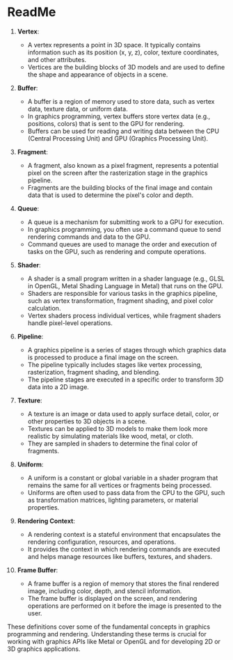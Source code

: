 #  ReadMe

1. **Vertex**:
   - A vertex represents a point in 3D space. It typically contains information such as its position (x, y, z), color, texture coordinates, and other attributes.
   - Vertices are the building blocks of 3D models and are used to define the shape and appearance of objects in a scene.

2. **Buffer**:
   - A buffer is a region of memory used to store data, such as vertex data, texture data, or uniform data.
   - In graphics programming, vertex buffers store vertex data (e.g., positions, colors) that is sent to the GPU for rendering.
   - Buffers can be used for reading and writing data between the CPU (Central Processing Unit) and GPU (Graphics Processing Unit).

3. **Fragment**:
   - A fragment, also known as a pixel fragment, represents a potential pixel on the screen after the rasterization stage in the graphics pipeline.
   - Fragments are the building blocks of the final image and contain data that is used to determine the pixel's color and depth.

4. **Queue**:
   - A queue is a mechanism for submitting work to a GPU for execution.
   - In graphics programming, you often use a command queue to send rendering commands and data to the GPU.
   - Command queues are used to manage the order and execution of tasks on the GPU, such as rendering and compute operations.

5. **Shader**:
   - A shader is a small program written in a shader language (e.g., GLSL in OpenGL, Metal Shading Language in Metal) that runs on the GPU.
   - Shaders are responsible for various tasks in the graphics pipeline, such as vertex transformation, fragment shading, and pixel color calculation.
   - Vertex shaders process individual vertices, while fragment shaders handle pixel-level operations.

6. **Pipeline**:
   - A graphics pipeline is a series of stages through which graphics data is processed to produce a final image on the screen.
   - The pipeline typically includes stages like vertex processing, rasterization, fragment shading, and blending.
   - The pipeline stages are executed in a specific order to transform 3D data into a 2D image.

7. **Texture**:
   - A texture is an image or data used to apply surface detail, color, or other properties to 3D objects in a scene.
   - Textures can be applied to 3D models to make them look more realistic by simulating materials like wood, metal, or cloth.
   - They are sampled in shaders to determine the final color of fragments.

8. **Uniform**:
   - A uniform is a constant or global variable in a shader program that remains the same for all vertices or fragments being processed.
   - Uniforms are often used to pass data from the CPU to the GPU, such as transformation matrices, lighting parameters, or material properties.

9. **Rendering Context**:
   - A rendering context is a stateful environment that encapsulates the rendering configuration, resources, and operations.
   - It provides the context in which rendering commands are executed and helps manage resources like buffers, textures, and shaders.

10. **Frame Buffer**:
    - A frame buffer is a region of memory that stores the final rendered image, including color, depth, and stencil information.
    - The frame buffer is displayed on the screen, and rendering operations are performed on it before the image is presented to the user.

These definitions cover some of the fundamental concepts in graphics programming and rendering. Understanding these terms is crucial for working with graphics APIs like Metal or OpenGL and for developing 2D or 3D graphics applications.
